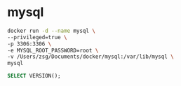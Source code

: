 # mysql

```bash
docker run -d --name mysql \
--privileged=true \
-p 3306:3306 \
-e MYSQL_ROOT_PASSWORD=root \
-v /Users/zsg/Documents/docker/mysql:/var/lib/mysql \
mysql
```

```sql
SELECT VERSION();
```
